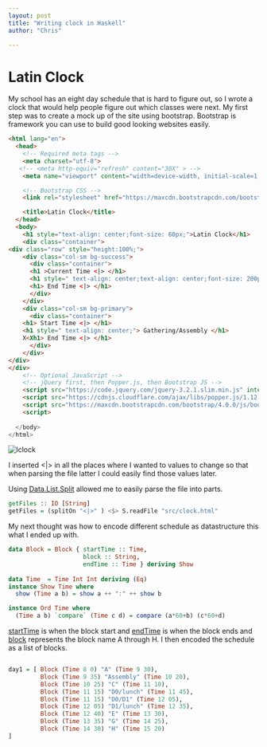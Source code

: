 ```yaml
---
layout: post
title: "Writing clock in Haskell"
author: "Chris"

---
```


# Latin Clock

My school has an eight day schedule that is hard to figure out, so I wrote a clock that would help people figure out which classes were next. My first step was to create a mock up of the site using bootstrap. Bootstrap is framework you can use to build good looking websites easily.

```html
<html lang="en">
  <head>
    <!-- Required meta tags -->
    <meta charset="utf-8">
   <!-- <meta http-equiv="refresh" content="30X" > -->
    <meta name="viewport" content="width=device-width, initial-scale=1, shrink-to-fit=no">

    <!-- Bootstrap CSS -->
    <link rel="stylesheet" href="https://maxcdn.bootstrapcdn.com/bootstrap/4.0.0/css/bootstrap.min.css" integrity="sha384-Gn5384xqQ1aoWXA+058RXPxPg6fy4IWvTNh0E263XmFcJlSAwiGgFAW/dAiS6JXm" crossorigin="anonymous">

    <title>Latin Clock</title>
  </head>
  <body>
    <h1 style="text-align: center;font-size: 60px;">Latin Clock</h1>
    <div class="container">
<div class="row" style="height:100%;">
    <div class="col-sm bg-success">
      <div class="container">
      <h1 >Current Time <|> </h1>
      <h1 style=" text-align: center;text-align: center;font-size: 200px;"> <|> </h1>
      <h1> End Time <|> </h1>
      </div>
    </div>
    <div class="col-sm bg-primary">
      <div class="container">
	<h1> Start Time <|> </h1>
	<h1 style=" text-align: center;"> Gathering/Assembly </h1>
	X<Xh1> End Time <|> </h1>
      </div>
    </div>
</div>
</div>
    <!-- Optional JavaScript -->
    <!-- jQuery first, then Popper.js, then Bootstrap JS -->
    <script src="https://code.jquery.com/jquery-3.2.1.slim.min.js" integrity="sha384-KJ3o2DKtIkvYIK3UENzmM7KCkRr/rE9/Qpg6aAZGJwFDMVNA/GpGFF93hXpG5KkN" crossorigin="anonymous"></script>
    <script src="https://cdnjs.cloudflare.com/ajax/libs/popper.js/1.12.9/umd/popper.min.js" integrity="sha384-ApNbgh9B+Y1QKtv3Rn7W3mgPxhU9K/ScQsAP7hUibX39j7fakFPskvXusvfa0b4Q" crossorigin="anonymous"></script>
    <script src="https://maxcdn.bootstrapcdn.com/bootstrap/4.0.0/js/bootstrap.min.js" integrity="sha384-JZR6Spejh4U02d8jOt6vLEHfe/JQGiRRSQQxSfFWpi1MquVdAyjUar5+76PVCmYl" crossorigin="anonymous"></script>
    <script>
   
  </body>
</html>
```

![lclock](http://latincsclub.com/assets/lclock/lclock0.png)

I inserted <|> in all the places where I wanted to values to change so that when parsing the file latter I could easily find those values later.

Using [Data.List.Split](https://hackage.haskell.org/package/split-0.2.3.3/docs/Data-List-Split.html) allowed me to easily parse the file into parts.

```haskell
getFiles :: IO [String]
getFiles = (splitOn "<|>" ) <$> S.readFile "src/clock.html"

```

My next thought was how to encode different schedule as datastructure this what I ended up with.

```haskell
data Block = Block { startTime :: Time,
                     block :: String,
                     endTime :: Time } deriving Show
  
data Time  = Time Int Int deriving (Eq)
instance Show Time where
  show (Time a b) = show a ++ ":" ++ show b

instance Ord Time where
  (Time a b) `compare` (Time c d) = compare (a*60+b) (c*60+d)

``` 
[startTime]() is when the block start and [endTime]() is when the block ends and [block]() represents the block name A through H. I then encoded the schedule as a list of blocks.

```haskell

day1 = [ Block (Time 8 0) "A" (Time 9 30),
         Block (Time 9 35) "Assembly" (Time 10 20),
         Block (Time 10 25) "C" (Time 11 10),
         Block (Time 11 15) "D0/lunch" (Time 11 45),
         Block (Time 11 15) "D0/D1" (Time 12 05),
         Block (Time 12 05) "D1/lunch" (Time 12 35),
         Block (Time 12 40) "E" (Time 13 30),
         Block (Time 13 35) "G" (Time 14 25),
         Block (Time 14 30) "H" (Time 15 20)
]
```
